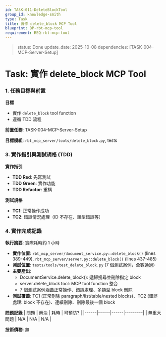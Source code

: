 ```yaml
---
id: TASK-011-DeleteBlockTool
group_id: knowledge-smith
type: Task
title: 實作 delete_block MCP Tool
blueprint: BP-rbt-mcp-tool
requirement: REQ-rbt-mcp-tool
---
```


<!-- info-section -->
> status: Done
> update_date: 2025-10-08
> dependencies: [TASK-004-MCP-Server-Setup]

<!-- id: sec-root -->
# Task: 實作 delete_block MCP Tool

<!-- id: sec-goal-dependencies -->
### 1. 任務目標與前置

<!-- id: blk-goal, type: list -->
**目標**
  - 實作 `delete_block` tool function
  - 遵循 TDD 流程

<!-- id: blk-dependencies, type: list -->
**前置任務**: TASK-004-MCP-Server-Setup

<!-- id: blk-target-modules, type: list -->
**目標模組**: `rbt_mcp_server/tools/delete_block.py`, tests

<!-- id: sec-implementation -->
### 3. 實作指引與測試規格 (TDD)

<!-- id: blk-implementation-steps, type: list -->
**實作指引**
  - **TDD Red**: 先寫測試
  - **TDD Green**: 實作功能
  - **TDD Refactor**: 重構

<!-- id: blk-test-spec, type: list -->
**測試規格**
  - **TC1**: 正常操作成功
  - **TC2**: 錯誤情況處理（ID 不存在、類型錯誤等）

<!-- id: sec-completion -->
### 4. 實作完成記錄

<!-- id: blk-execution-summary, type: list -->
**執行摘要**: 實際耗時約 1 小時
  - **實作位置**: `rbt_mcp_server/document_service.py::delete_block()` (lines 389-449), `rbt_mcp_server/server.py::delete_block()` (lines 437-485)
  - **測試位置**: `tests/tools/test_delete_block.py` (7 個測試案例，全數通過)
  - **主要產出**:
    - DocumentService.delete_block(): 遞歸搜尋並刪除指定 block
    - server.delete_block tool: MCP tool function 整合
    - 7 個測試案例涵蓋正常操作、錯誤處理、多類型 block 刪除
  - **測試覆蓋**: TC1 (正常刪除 paragraph/list/table/nested blocks)、TC2 (錯誤處理: block 不存在)、連續刪除、刪除最後一個 block

<!-- id: blk-problems-table, type: table -->
**問題記錄**
| 問題 | 解決 | 耗時 | 可預防? |
|------|------|------|---------|
| 無重大問題 | N/A | N/A | N/A |

<!-- id: blk-technical-debt, type: list -->
**技術債務**: 無
